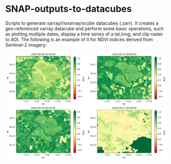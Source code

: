 # SNAP-outputs-to-datacubes
Scripts to generate xarray/rioxarray/xcube datacubes (.zarr). It creates a geo-referenced xarray datacube and perform some basic operations, such as plotting multiple dates, display a time series of a lat,long, and clip raster to AOI. The following is an example of it for NDVI indices derived from Sentinel-2 imagery:

![Alt text](./VI.png?raw=true "Sentinel-2 Vegetation indices")
